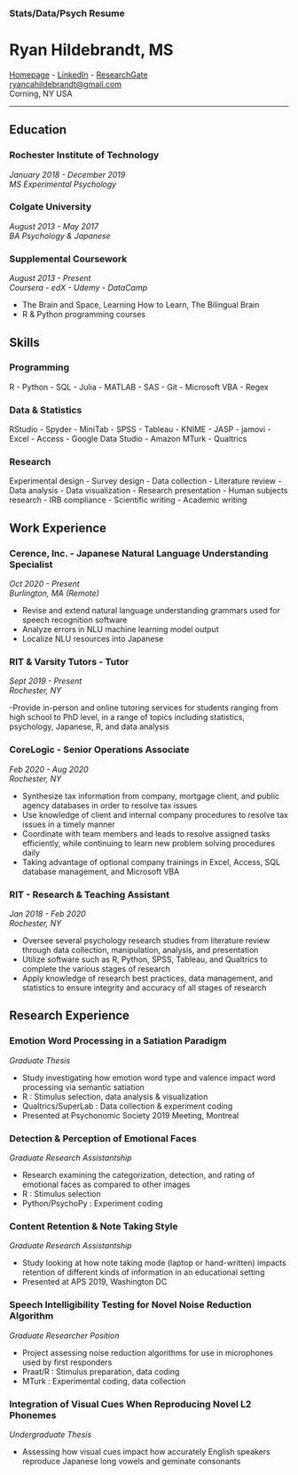 ### Stats/Data/Psych Resume

# Ryan Hildebrandt, MS

[Homepage](https://github.com/ryancahildebrandt) - [LinkedIn](https://linkedin.com/in/rcah) - [ResearchGate](https://researchgate.net/profile/Ryan\_Hildebrandt)<br>
ryancahildebrandt@gmail.com<br>
Corning, NY USA<br>

---

## Education

### Rochester Institute of Technology

*January 2018 - December 2019*<br>
*MS Experimental Psychology*<br>

### Colgate University

*August 2013 - May 2017*<br>
*BA Psychology & Japanese*<br>

### Supplemental Coursework

*August 2013 - Present*<br>
*Coursera - edX - Udemy - DataCamp*<br>

- The Brain and Space, Learning How to Learn, The Bilingual Brain 
- R & Python programming courses

## Skills

### Programming

R - Python - SQL - Julia - MATLAB - SAS - Git - Microsoft VBA - Regex

### Data & Statistics

RStudio - Spyder - MiniTab - SPSS - Tableau - KNIME - JASP - jamovi - Excel - Access - Google Data Studio - Amazon MTurk - Qualtrics

### Research

Experimental design - Survey design - Data collection - Literature review - Data analysis - Data visualization - Research presentation - Human subjects research - IRB compliance - Scientific writing - Academic writing

## Work Experience

### Cerence, Inc. - Japanese Natural Language Understanding Specialist

*Oct 2020 - Present*<br>
*Burlington, MA (Remote)*<br>

- Revise and extend natural language understanding grammars used for speech recognition software
- Analyze errors in NLU machine learning model output
- Localize NLU resources into Japanese

### RIT & Varsity Tutors - Tutor

*Sept 2019 - Present*<br>
*Rochester, NY*<br>

-Provide in-person and online tutoring services for students ranging from high school to PhD level, in a range of topics including statistics, psychology, Japanese, R, and data analysis

### CoreLogic - Senior Operations Associate

*Feb 2020 - Aug 2020*<br>
*Rochester, NY*<br>

- Synthesize tax information from company, mortgage client, and public agency databases in order to resolve tax issues
- Use knowledge of client and internal company procedures to resolve tax issues in a timely manner
- Coordinate with team members and leads to resolve assigned tasks efficiently, while continuing to learn new problem solving procedures daily
- Taking advantage of optional company trainings in Excel, Access, SQL database management, and Microsoft VBA

### RIT - Research & Teaching Assistant

*Jan 2018 - Feb 2020*<br>
*Rochester, NY*<br>

- Oversee several psychology research studies from literature review through data collection, manipulation, analysis, and presentation
- Utilize software such as R, Python, SPSS, Tableau, and Qualtrics to complete the various stages of research
- Apply knowledge of research best practices, data management, and statistics to ensure integrity and accuracy of all stages of research

## Research Experience

### Emotion Word Processing in a Satiation Paradigm

*Graduate Thesis*<br>

- Study investigating how emotion word type and valence impact word processing via semantic satiation
- R : Stimulus selection, data analysis \& visualization
- Qualtrics/SuperLab : Data collection \& experiment coding
- Presented at Psychonomic Society 2019 Meeting, Montreal

### Detection & Perception of Emotional Faces

*Graduate Research Assistantship*<br>

- Research examining the categorization, detection, and rating of emotional faces as compared to other images
- R : Stimulus selection
- Python/PsychoPy : Experiment coding

### Content Retention & Note Taking Style

*Graduate Research Assistantship*<br>

- Study looking at how note taking mode (laptop or hand-written) impacts retention of different kinds of information in an educational setting
- Presented at APS 2019, Washington DC

### Speech Intelligibility Testing for Novel Noise Reduction Algorithm

*Graduate Researcher Position*<br>

- Project assessing noise reduction algorithms for use in microphones used by first responders
- Praat/R : Stimulus preparation, data coding
- MTurk : Experimental coding, data collection

### Integration of Visual Cues When Reproducing Novel L2 Phonemes

*Undergraduate Thesis*<br>

- Assessing how visual cues impact how accurately English speakers reproduce Japanese long vowels and geminate consonants

